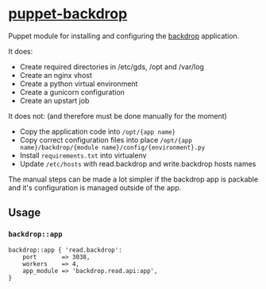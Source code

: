 [puppet-backdrop](https://github.com/alphagov/puppet-backdrop)
======

Puppet module for installing and configuring the [backdrop](https://github.com/alphagov/backdrop) application.

It does:
- Create required directories in /etc/gds, /opt and /var/log
- Create an nginx vhost
- Create a python virtual environment
- Create a gunicorn configuration
- Create an upstart job

It does not: (and therefore must be done manually for the moment)
- Copy the application code into `/opt/{app name}`
- Copy correct configuration files into place `/opt/{app name}/backdrop/{module name}/config/{environment}.py`
- Install `requirements.txt` into virtualenv
- Update `/etc/hosts` with read.backdrop and write.backdrop hosts names

The manual steps can be made a lot simpler if the backdrop app is packable and it's configuration is managed outside of the app.

## Usage

### `backdrop::app`

```puppet
backdrop::app { 'read.backdrop':
	port       => 3038,
	workers    => 4,
	app_module => 'backdrop.read.api:app',
}
```
